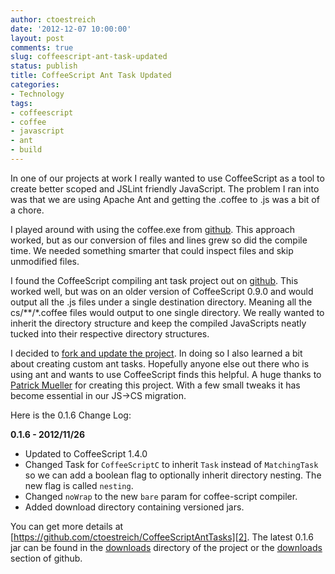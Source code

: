 ```yaml
---
author: ctoestreich
date: '2012-12-07 10:00:00'
layout: post
comments: true
slug: coffeescript-ant-task-updated
status: publish
title: CoffeeScript Ant Task Updated
categories:
- Technology
tags:
- coffeescript
- coffee
- javascript
- ant
- build
---
```


In one of our projects at work I really wanted to use CoffeeScript as a tool to create better scoped and JSLint friendly JavaScript.  The problem I ran into was that we are using Apache Ant and getting the .coffee to .js was a bit of a chore.

<!-- more -->

I played around with using the coffee.exe from [github][1].  This approach worked, but as our conversion of files and lines grew so did the compile time.  We needed something smarter that could inspect files and skip unmodified files.

I found the CoffeeScript compiling ant task project out on [github][3].  This worked well, but was on an older version of CoffeeScript 0.9.0 and would output all the .js files under a single destination directory.  Meaning all the cs/**/*.coffee files would output to one single directory.  We really wanted to inherit the directory structure and keep the compiled JavaScripts neatly tucked into their respective directory structures.

I decided to [fork and update the project][2].  In doing so I also learned a bit about creating custom ant tasks.  Hopefully anyone else out there who is using ant and wants to use CoffeeScript finds this helpful.  A huge thanks to [Patrick Mueller][6] for creating this project.  With a few small tweaks it has become essential in our JS->CS migration.

Here is the 0.1.6 Change Log:

**0.1.6 - 2012/11/26**
* Updated to CoffeeScript 1.4.0
* Changed Task for `CoffeeScriptC` to inherit `Task` instead of `MatchingTask` so we can add a boolean flag to optionally inherit directory nesting. The new flag is called `nesting`.
* Changed `noWrap` to the new `bare` param for coffee-script compiler.
* Added download directory containing versioned jars.

You can get more details at [https://github.com/ctoestreich/CoffeeScriptAntTasks][2].  The latest 0.1.6 jar can be found in the [downloads][4] directory of the project or the [downloads][5] section of github.

   [1]: https://github.com/alisey/CoffeeScript-Compiler-for-Windows (windows coffescript compiler executable)
   [2]: https://github.com/ctoestreich/CoffeeScriptAntTasks (CoffeeScriptAntTasks fork)
   [3]: https://github.com/pmuellr/CoffeeScriptAntTasks (CoffeeScriptAntTasks fork)
   [4]: https://github.com/ctoestreich/CoffeeScriptAntTasks/tree/master/downloads (0.1.6 download)
   [5]: https://github.com/ctoestreich/CoffeeScriptAntTasks/downloads (0.1.6 download)
   [6]: https://github.com/pmuellr (Patrick Meuller)

